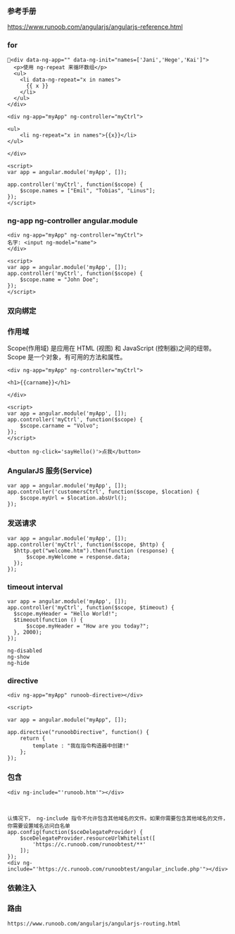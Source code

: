 
### 参考手册
https://www.runoob.com/angularjs/angularjs-reference.html


### for

``` 
<div data-ng-app="" data-ng-init="names=['Jani','Hege','Kai']">
  <p>使用 ng-repeat 来循环数组</p>
  <ul>
    <li data-ng-repeat="x in names">
      {{ x }}
    </li>
  </ul>
</div>
```

```
<div ng-app="myApp" ng-controller="myCtrl">

<ul>
    <li ng-repeat="x in names">{{x}}</li>
</ul>

</div>

<script>
var app = angular.module('myApp', []);

app.controller('myCtrl', function($scope) {
    $scope.names = ["Emil", "Tobias", "Linus"];
});
</script>
```


### ng-app ng-controller angular.module

```
<div ng-app="myApp" ng-controller="myCtrl">
名字: <input ng-model="name">
</div>

<script>
var app = angular.module('myApp', []);
app.controller('myCtrl', function($scope) {
    $scope.name = "John Doe";
});
</script>

```

### 双向绑定

### 作用域
Scope(作用域) 是应用在 HTML (视图) 和 JavaScript (控制器)之间的纽带。
Scope 是一个对象，有可用的方法和属性。


```
<div ng-app="myApp" ng-controller="myCtrl">

<h1>{{carname}}</h1>

</div>

<script>
var app = angular.module('myApp', []);
app.controller('myCtrl', function($scope) {
    $scope.carname = "Volvo";
});
</script>
```

```
<button ng-click='sayHello()'>点我</button>	
```



### AngularJS 服务(Service)
```
var app = angular.module('myApp', []);
app.controller('customersCtrl', function($scope, $location) {
    $scope.myUrl = $location.absUrl();
});
```

### 发送请求
```
var app = angular.module('myApp', []);
app.controller('myCtrl', function($scope, $http) {
  $http.get("welcome.htm").then(function (response) {
      $scope.myWelcome = response.data;
  });
});
```

### timeout interval
```
var app = angular.module('myApp', []);
app.controller('myCtrl', function($scope, $timeout) {
  $scope.myHeader = "Hello World!";
  $timeout(function () {
      $scope.myHeader = "How are you today?";
  }, 2000);
});
```



```
ng-disabled
ng-show
ng-hide
```



### directive

```
<div ng-app="myApp" runoob-directive></div>

<script>

var app = angular.module("myApp", []);

app.directive("runoobDirective", function() {
    return {
        template : "我在指令构造器中创建!"
    };
});
```


### 包含

```
<div ng-include="'runoob.htm'"></div>



认情况下， ng-include 指令不允许包含其他域名的文件。如果你需要包含其他域名的文件，你需要设置域名访问白名单
app.config(function($sceDelegateProvider) {
    $sceDelegateProvider.resourceUrlWhitelist([
        'https://c.runoob.com/runoobtest/**'
    ]);
});
<div ng-include="'https://c.runoob.com/runoobtest/angular_include.php'"></div>
```


### 依赖注入


### 路由
```
https://www.runoob.com/angularjs/angularjs-routing.html
```
